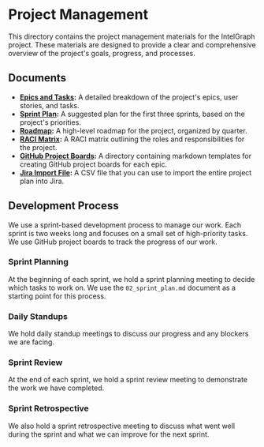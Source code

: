 
# Project Management

This directory contains the project management materials for the IntelGraph project. These materials are designed to provide a clear and comprehensive overview of the project's goals, progress, and processes.

## Documents

*   **[Epics and Tasks](01_epics_and_tasks.md):** A detailed breakdown of the project's epics, user stories, and tasks.
*   **[Sprint Plan](02_sprint_plan.md):** A suggested plan for the first three sprints, based on the project's priorities.
*   **[Roadmap](03_roadmap.md):** A high-level roadmap for the project, organized by quarter.
*   **[RACI Matrix](04_raci_matrix.md):** A RACI matrix outlining the roles and responsibilities for the project.
*   **[GitHub Project Boards](github_project_boards/):** A directory containing markdown templates for creating GitHub project boards for each epic.
*   **[Jira Import File](jira_import.csv):** A CSV file that you can use to import the entire project plan into Jira.

## Development Process

We use a sprint-based development process to manage our work. Each sprint is two weeks long and focuses on a small set of high-priority tasks. We use GitHub project boards to track the progress of our work.

### Sprint Planning

At the beginning of each sprint, we hold a sprint planning meeting to decide which tasks to work on. We use the `02_sprint_plan.md` document as a starting point for this process.

### Daily Standups

We hold daily standup meetings to discuss our progress and any blockers we are facing.

### Sprint Review

At the end of each sprint, we hold a sprint review meeting to demonstrate the work we have completed.

### Sprint Retrospective

We also hold a sprint retrospective meeting to discuss what went well during the sprint and what we can improve for the next sprint.
